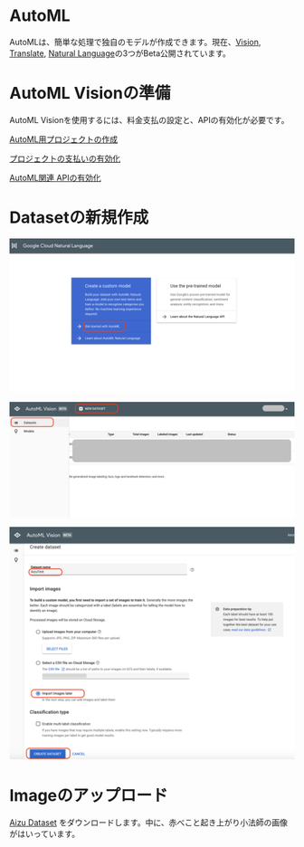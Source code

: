 # AutoML

AutoMLは、簡単な処理で独自のモデルが作成できます。現在、[Vision](https://beta-dot-custom-vision.appspot.com/vision/overview), [Translate](https://beta-dot-custom-vision.appspot.com/translation/overview), [Natural Language](https://beta-dot-custom-vision.appspot.com/text/overview)の3つがBeta公開されています。

# AutoML Visionの準備

AutoML Visionを使用するには、料金支払の設定と、APIの有効化が必要です。

[AutoML用プロジェクトの作成](https://console.cloud.google.com/cloud-resource-manager?hl=ja&_ga=2.165375740.-2107046452.1532174868)

[プロジェクトの支払いの有効化](https://console.cloud.google.com/billing)

[AutoML関連 APIの有効化](https://console.cloud.google.com/flows/enableapi?apiid=storage-component.googleapis.com,automl.googleapis.com,storage-api.googleapis.com&hl=ja&_ga=2.165375740.-2107046452.1532174868)

# Datasetの新規作成

![](./img/automl001.png)

![](./img/automl002.png)

![](./img/automl003.png)

# Imageのアップロード

[Aizu Dataset](https://github.com/FaBoPlatform/KerasDocs/raw/master/dataset/dataset_aizu.zip) をダウンロードします。中に、赤べこと起き上がり小法師の画像がはいっています。





